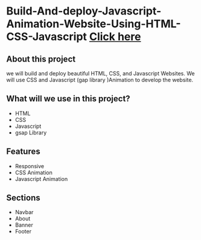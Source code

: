 # Build-And-deploy-Javascript-Animation-Website-Using-HTML-CSS-Javascript [Click here](https://calm-panda-5cb8e1.netlify.app/)
## About this project
we will build and deploy beautiful HTML, CSS, and Javascript Websites. We will use CSS and Javascript (gap library )Animation to develop the website. 
## What will we use in this project?
- HTML
- CSS
- Javascript
- gsap Library
## Features
- Responsive
- CSS Animation
- Javascript Animation

## Sections
- Navbar
- About
- Banner
- Footer
  

  
  
  
